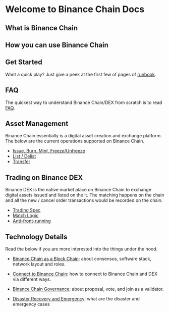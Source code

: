 # Welcome to Binance Chain Docs

## What is Binance Chain

## How you can use Binance Chain

## Get Started
Want a quick play? Just give a peek at the first few of pages of [runbook](get-started.md).

## FAQ
The quickest way to understand Binance Chain/DEX from scratch is to read [FAQ](faq.md).

## Asset Management
Binance Chain essentially is a digital asset creation and exchange platform. The below are the current operations supported on Binance Chain.

- [Issue, Burn, Mint, Freeze/Unfreeze](tokens.md)
- [List / Delist](list.md)
- [Transfer](trasfer.md)

## Trading on Binance DEX
Binance DEX is the native market place on Binance Chain to exchange digital assets issued and listed on the it. The matching happens on the chain and all the new / cancel  order transactions would be recorded on the chain.

- [Trading Spec](trading-spec.md)
- [Match Logic](match.md)
- [Anti-front-running](anti-frontrun.md)

## Technology Details
Read the below if you are more interested into the things under the hood.
- [Binance Chain as a Block Chain](blockchain.md): about consensus, software stack, network layout and roles.

- [Connect to Binance Chain](chain-access.md): how to connect to Binance Chain and DEX via different ways.

- [Binance Chain Governance](governance.md): about proposal, vote, and join as a validator.

- [Disaster Recovery and Emergency](recovery.md): what are the disaster and emergency cases